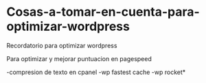# Cosas-a-tomar-en-cuenta-para-optimizar-wordpress
Recordatorio para optimizar wordpress

Para optimizar y mejorar puntuacion en pagespeed

-compresion de texto en cpanel
-wp fastest cache
-wp rocket*
